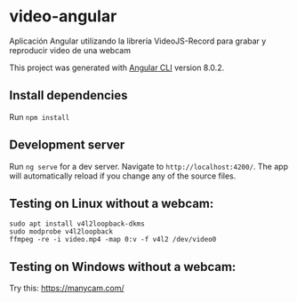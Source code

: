 # video-angular
Aplicación Angular utilizando la librería VideoJS-Record para grabar y reproducir video de una webcam

This project was generated with [Angular CLI](https://github.com/angular/angular-cli) version 8.0.2.

## Install dependencies

Run `npm install`

## Development server

Run `ng serve` for a dev server. Navigate to `http://localhost:4200/`. The app will automatically reload if you change any of the source files.

## Testing on Linux without a webcam:

```
sudo apt install v4l2loopback-dkms
sudo modprobe v4l2loopback
ffmpeg -re -i video.mp4 -map 0:v -f v4l2 /dev/video0
```

## Testing on Windows without a webcam:

Try this: <https://manycam.com/>
